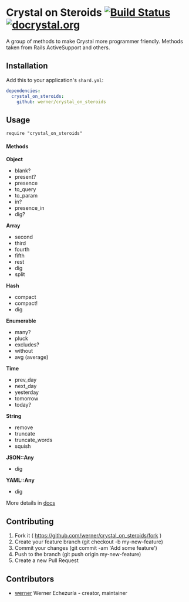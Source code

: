 # Crystal on Steroids [![Build Status](https://travis-ci.org/werner/crystal_on_steroids.png)](https://travis-ci.org/werner/crystal_on_steroids) [![docrystal.org](http://www.docrystal.org/badge.svg?style=round)](http://www.docrystal.org/github.com/werner/crystal_on_steroids)

A group of methods to make Crystal more programmer friendly. Methods taken from Rails ActiveSupport and others.

## Installation

Add this to your application's `shard.yml`:

```yaml
dependencies:
  crystal_on_steroids:
    github: werner/crystal_on_steroids
```

## Usage

```crystal
require "crystal_on_steroids"
```

#### Methods

**Object**

* blank?
* present?
* presence
* to_query
* to_param
* in?
* presence_in
* dig?

**Array**

* second
* third
* fourth
* fifth
* rest
* dig
* split

**Hash**

* compact
* compact!
* dig

**Enumerable**

* many?
* pluck
* excludes?
* without
* avg (average)

**Time**

* prev_day
* next_day
* yesterday
* tomorrow
* today?

**String**

* remove
* truncate
* truncate_words
* squish

**JSON::Any**

* dig

**YAML::Any**

* dig

More details in [docs](http://www.docrystal.org/github.com/werner/crystal_on_steroids)

## Contributing

1. Fork it ( https://github.com/werner/crystal_on_steroids/fork )
2. Create your feature branch (git checkout -b my-new-feature)
3. Commit your changes (git commit -am 'Add some feature')
4. Push to the branch (git push origin my-new-feature)
5. Create a new Pull Request

## Contributors

- [werner](https://github.com/werner) Werner Echezuría - creator, maintainer
